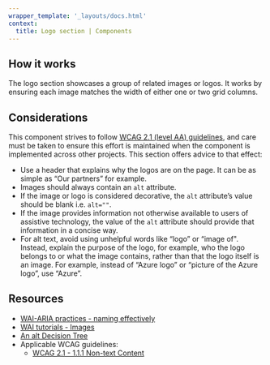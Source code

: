 ```yaml
---
wrapper_template: '_layouts/docs.html'
context:
  title: Logo section | Components
---
```


## How it works

The logo section showcases a group of related images or logos. It works by ensuring each image matches the width of either one or two grid columns.

## Considerations

This component strives to follow [WCAG 2.1 (level AA) guidelines](https://www.w3.org/TR/WCAG21/), and care must be taken to ensure this effort is maintained when the component is implemented across other projects. This section offers advice to that effect:

- Use a header that explains why the logos are on the page. It can be as simple as “Our partners” for example.
- Images should always contain an `alt` attribute.
- If the image or logo is considered decorative, the `alt` attribute’s value should be blank i.e. `alt=""`.
- If the image provides information not otherwise available to users of assistive technology, the value of the `alt` attribute should provide that information in a concise way.
- For alt text, avoid using unhelpful words like “logo” or “image of". Instead, explain the purpose of the logo, for example, who the logo belongs to or what the image contains, rather than that the logo itself is an image. For example, instead of “Azure logo” or “picture of the Azure logo”, use “Azure”.

## Resources

- [WAI-ARIA practices - naming effectively](https://www.w3.org/TR/wai-aria-practices-1.1/#naming_effectively)
- [WAI tutorials - Images](https://www.w3.org/WAI/tutorials/images/)
- [An alt Decision Tree](https://www.w3.org/WAI/tutorials/images/decision-tree/)
- Applicable WCAG guidelines:
  - [WCAG 2.1 - 1.1.1 Non-text Content](https://www.w3.org/WAI/WCAG21/quickref/?showtechniques=111#non-text-content)

